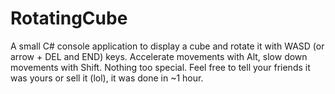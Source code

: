 # RotatingCube
A small C# console application to display a cube and rotate it with WASD (or arrow + DEL and END) keys.
Accelerate movements with Alt, slow down movements with Shift.
Nothing too special. Feel free to tell your friends it was yours or sell it (lol), it was done in ~1 hour.
